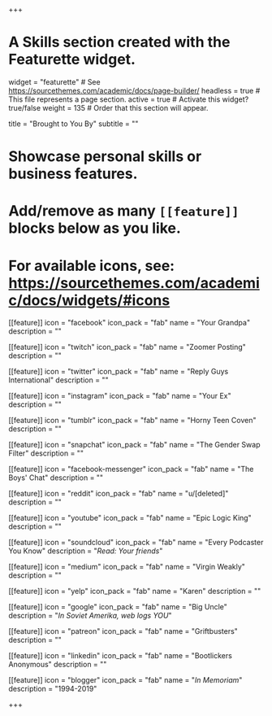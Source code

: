 +++
# A Skills section created with the Featurette widget.
widget = "featurette"  # See https://sourcethemes.com/academic/docs/page-builder/
headless = true  # This file represents a page section.
active = true  # Activate this widget? true/false
weight = 135  # Order that this section will appear.

title = "Brought to You By"
subtitle = ""

# Showcase personal skills or business features.
# 
# Add/remove as many `[[feature]]` blocks below as you like.
# 
# For available icons, see: https://sourcethemes.com/academic/docs/widgets/#icons

[[feature]]
  icon = "facebook"
  icon_pack = "fab"
  name = "Your Grandpa"
  description = ""
  
[[feature]]
  icon = "twitch"
  icon_pack = "fab"
  name = "Zoomer Posting"
  description = ""
  
[[feature]]
  icon = "twitter"
  icon_pack = "fab"
  name = "Reply Guys International"
  description = ""  
  
[[feature]]
  icon = "instagram"
  icon_pack = "fab"
  name = "Your Ex"
  description = ""
  
[[feature]]
  icon = "tumblr"
  icon_pack = "fab"
  name = "Horny Teen Coven"
  description = ""
  
[[feature]]
  icon = "snapchat"
  icon_pack = "fab"
  name = "The Gender Swap Filter"
  description = ""
  
[[feature]]
  icon = "facebook-messenger"
  icon_pack = "fab"
  name = "The Boys' Chat"
  description = ""
  
[[feature]]
  icon = "reddit"
  icon_pack = "fab"
  name = "u/[deleted]"
  description = ""
  
[[feature]]
  icon = "youtube"
  icon_pack = "fab"
  name = "Epic Logic King"
  description = ""
  
[[feature]]
  icon = "soundcloud"
  icon_pack = "fab"
  name = "Every Podcaster You Know"
  description = "*Read: Your friends*"
  
[[feature]]
  icon = "medium"
  icon_pack = "fab"
  name = "Virgin Weakly"
  description = ""
  
[[feature]]
  icon = "yelp"
  icon_pack = "fab"
  name = "Karen"
  description = ""
  
[[feature]]
  icon = "google"
  icon_pack = "fab"
  name = "Big Uncle"
  description = "*In Soviet Amerika, web logs YOU*"
  
[[feature]]
  icon = "patreon"
  icon_pack = "fab"
  name = "Griftbusters"
  description = ""
  
[[feature]]
  icon = "linkedin"
  icon_pack = "fab"
  name = "Bootlickers Anonymous"
  description = ""
  
[[feature]]
  icon = "blogger"
  icon_pack = "fab"
  name = "*In Memoriam*"
  description = "1994-2019"

  
+++
